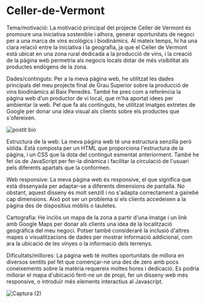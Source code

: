 # Celler-de-Vermont
Tema/motivació: 
La motivació principal del projecte Celler de Vermont és promoure una iniciativa sostenible i alhora, generar oportunitats de negoci per a una marca de vins ecològics i biodinàmics. Al mateix temps, hi ha una clara relació entre la iniciativa i la geografia, ja que el Celler de Vermont està ubicat en una zona rural dedicada a la producció de vins, i la creació de la pàgina web permetria als negocis locals dotar de més visibilitat als productes endògens de la zona.

Dades/continguts: 
Per a la meva pàgina web, he utilitzat les dades principals del meu projecte final de Grau Superior sobre la producció de vins biodinàmics al Baix Penedès. També he pres com a referència la pàgina web d'un productor de vi local, que m'ha aportat idees per ambientar la web. Pel que fa als continguts, he utilitzat imatges extretes de Google per donar una idea visual als clients sobre els productes que s'ofereixen.

![postit bio](https://github.com/llordachs/Celler-de-Vermont/assets/130581184/3f3be13a-ac4c-47d1-b9d1-d205bca4caa4)

Estructura de la web: 
La meva pàgina web té una estructura senzilla però sòlida. Està composta per un HTML que proporciona l'estructura de la pàgina, i un CSS que la dota del contingut esmentat anteriorment. També he fet ús de JavaScript per fer-la dinàmica i facilitar la circulació de l'usuari pels diferents apartats que la conformen.

Web responsive: 
La meva pàgina web és responsive, el que significa que està dissenyada per adaptar-se a diferents dimensions de pantalla. No obstant, aquest disseny és molt senzill i no s'adapta correctament a gairebé cap dimensions. Això pot ser un problema si els clients accedeixen a la pàgina des de dispositius mòbils o tauletes.

Cartografia: 
He inclòs un mapa de la zona a partir d'una imatge i un link amb Google Maps per donar als clients una idea de la localització geogràfica del meu negoci. Potser també consideraré la inclusió d'altres mapes o visualitzacions de dades per mostrar informació addicional, com ara la ubicació de les vinyes o la informació dels terrenys.

Dificultats/millores: 
La pàgina web té moltes oportunitats de millora en diversos sentits pel fet que començar-ne una des de zero amb pocs coneixements sobre la matèria requereix moltes hores i dedicació. Es podria millorar el mapa d'ubicació fent-ne un de propi, fer un disseny web més responsive, o introduïr més elements interactius al Javascript.

![Captura (2)](https://github.com/llordachs/Celler-de-Vermont/assets/130581184/f65b3581-c206-4f3f-97fb-61018c2dc103)
